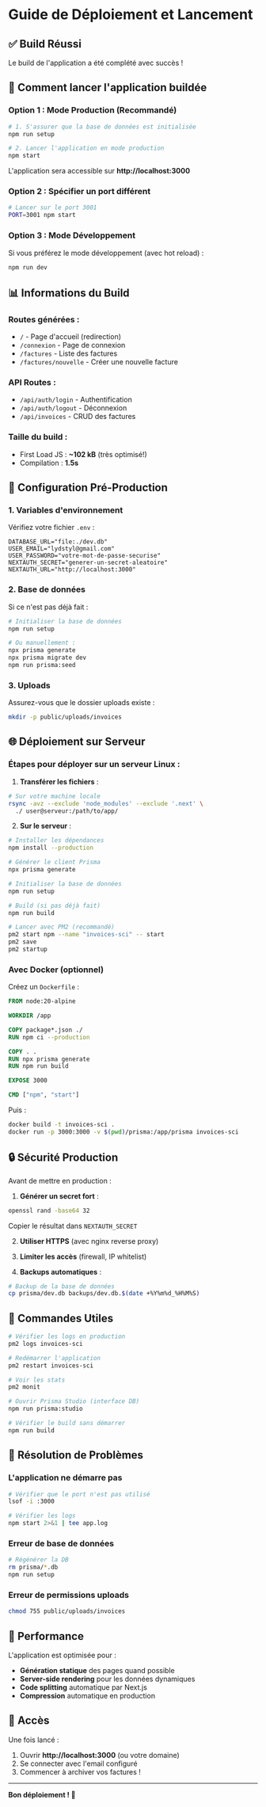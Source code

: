# Guide de Déploiement et Lancement

## ✅ Build Réussi

Le build de l'application a été complété avec succès !

## 🚀 Comment lancer l'application buildée

### Option 1 : Mode Production (Recommandé)

```bash
# 1. S'assurer que la base de données est initialisée
npm run setup

# 2. Lancer l'application en mode production
npm start
```

L'application sera accessible sur **http://localhost:3000**

### Option 2 : Spécifier un port différent

```bash
# Lancer sur le port 3001
PORT=3001 npm start
```

### Option 3 : Mode Développement

Si vous préférez le mode développement (avec hot reload) :

```bash
npm run dev
```

## 📊 Informations du Build

### Routes générées :
- `/` - Page d'accueil (redirection)
- `/connexion` - Page de connexion
- `/factures` - Liste des factures
- `/factures/nouvelle` - Créer une nouvelle facture

### API Routes :
- `/api/auth/login` - Authentification
- `/api/auth/logout` - Déconnexion
- `/api/invoices` - CRUD des factures

### Taille du build :
- First Load JS : **~102 kB** (très optimisé!)
- Compilation : **1.5s**

## 🔧 Configuration Pré-Production

### 1. Variables d'environnement

Vérifiez votre fichier `.env` :

```env
DATABASE_URL="file:./dev.db"
USER_EMAIL="lydstyl@gmail.com"
USER_PASSWORD="votre-mot-de-passe-securise"
NEXTAUTH_SECRET="generer-un-secret-aleatoire"
NEXTAUTH_URL="http://localhost:3000"
```

### 2. Base de données

Si ce n'est pas déjà fait :

```bash
# Initialiser la base de données
npm run setup

# Ou manuellement :
npx prisma generate
npx prisma migrate dev
npm run prisma:seed
```

### 3. Uploads

Assurez-vous que le dossier uploads existe :

```bash
mkdir -p public/uploads/invoices
```

## 🌐 Déploiement sur Serveur

### Étapes pour déployer sur un serveur Linux :

1. **Transférer les fichiers** :
```bash
# Sur votre machine locale
rsync -avz --exclude 'node_modules' --exclude '.next' \
  ./ user@serveur:/path/to/app/
```

2. **Sur le serveur** :
```bash
# Installer les dépendances
npm install --production

# Générer le client Prisma
npx prisma generate

# Initialiser la base de données
npm run setup

# Build (si pas déjà fait)
npm run build

# Lancer avec PM2 (recommandé)
pm2 start npm --name "invoices-sci" -- start
pm2 save
pm2 startup
```

### Avec Docker (optionnel)

Créez un `Dockerfile` :

```dockerfile
FROM node:20-alpine

WORKDIR /app

COPY package*.json ./
RUN npm ci --production

COPY . .
RUN npx prisma generate
RUN npm run build

EXPOSE 3000

CMD ["npm", "start"]
```

Puis :

```bash
docker build -t invoices-sci .
docker run -p 3000:3000 -v $(pwd)/prisma:/app/prisma invoices-sci
```

## 🔒 Sécurité Production

Avant de mettre en production :

1. **Générer un secret fort** :
```bash
openssl rand -base64 32
```
Copier le résultat dans `NEXTAUTH_SECRET`

2. **Utiliser HTTPS** (avec nginx reverse proxy)

3. **Limiter les accès** (firewall, IP whitelist)

4. **Backups automatiques** :
```bash
# Backup de la base de données
cp prisma/dev.db backups/dev.db.$(date +%Y%m%d_%H%M%S)
```

## 📝 Commandes Utiles

```bash
# Vérifier les logs en production
pm2 logs invoices-sci

# Redémarrer l'application
pm2 restart invoices-sci

# Voir les stats
pm2 monit

# Ouvrir Prisma Studio (interface DB)
npm run prisma:studio

# Vérifier le build sans démarrer
npm run build
```

## 🐛 Résolution de Problèmes

### L'application ne démarre pas

```bash
# Vérifier que le port n'est pas utilisé
lsof -i :3000

# Vérifier les logs
npm start 2>&1 | tee app.log
```

### Erreur de base de données

```bash
# Régénérer la DB
rm prisma/*.db
npm run setup
```

### Erreur de permissions uploads

```bash
chmod 755 public/uploads/invoices
```

## 🎯 Performance

L'application est optimisée pour :
- **Génération statique** des pages quand possible
- **Server-side rendering** pour les données dynamiques
- **Code splitting** automatique par Next.js
- **Compression** automatique en production

## 📱 Accès

Une fois lancé :

1. Ouvrir **http://localhost:3000** (ou votre domaine)
2. Se connecter avec l'email configuré
3. Commencer à archiver vos factures !

---

**Bon déploiement ! 🚀**
